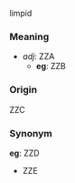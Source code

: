 limpid
### Meaning
+ _adj_: ZZA
    + __eg__: ZZB

### Origin

ZZC

### Synonym

__eg__: ZZD

+ ZZE


